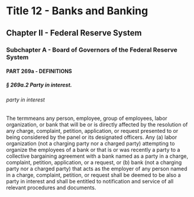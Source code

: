 
# Title 12 - Banks and Banking
## Chapter II - Federal Reserve System
### Subchapter A - Board of Governors of the Federal Reserve System
#### PART 269a - DEFINITIONS
##### § 269a.2 Party in interest.
###### party in interest

The termmeans any person, employee, group of employees, labor organization, or bank that will be or is directly affected by the resolution of any charge, complaint, petition, application, or request presented to or being considered by the panel or its designated officers. Any (a) labor organization (not a charging party nor a charged party) attempting to organize the employees of a bank or that is or was recently a party to a collective bargaining agreement with a bank named as a party in a charge, complaint, petition, application, or a request, or (b) bank (not a charging party nor a charged party) that acts as the employer of any person named in a charge, complaint, petition, or request shall be deemed to be also a party in interest and shall be entitled to notification and service of all relevant procedures and documents.
